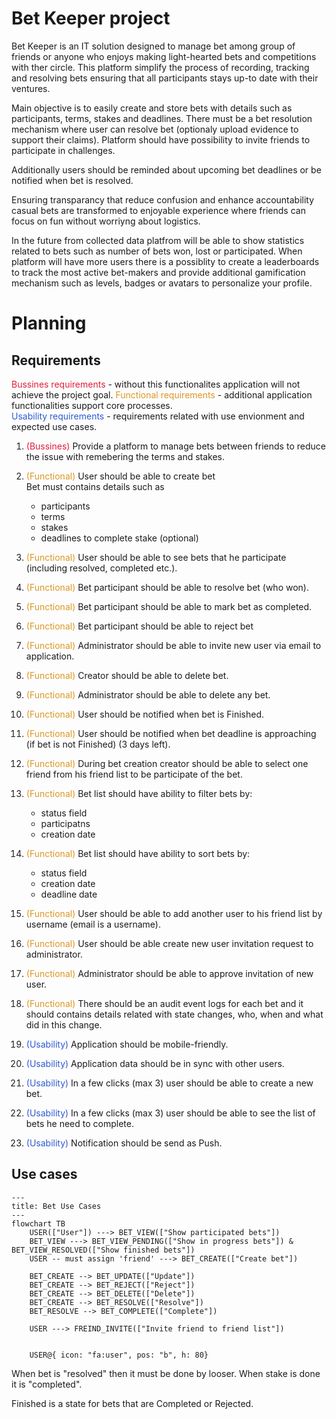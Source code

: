# Bet Keeper project

Bet Keeper is an IT solution designed to manage bet among group of friends or anyone who enjoys making light-hearted bets and competitions with ther circle. This platform simplify the process of recording, tracking and resolving bets ensuring that all participants stays up-to date with their ventures.

Main objective is to easily create and store bets with details such as participants, terms, stakes and deadlines. There must be a bet resolution mechanism where user can resolve bet (optionaly upload evidence to support their claims). Platform should have possibility to invite friends to participate in challenges.

Additionally users should be reminded about upcoming bet deadlines or be notified when bet is resolved. 

Ensuring transparancy that reduce confusion and enhance accountability casual bets are transformed to enjoyable experience where friends can focus on fun without worriyng about logistics. 

In the future from collected data platfrom will be able to show statistics related to bets such as number of bets won, lost or participated. When platform will have more users there is a possiblity to create a leaderboards to track the most active bet-makers and provide additional gamification mechanism such as levels, badges or avatars to personalize your profile.

# Planning

## Requirements

<span style="color: #E11E39">Bussines requirements</span> - without this functionalites application will not achieve the project goal. 
<span style="color: #DB9724">Functional requirements</span> - additional application functionalities support core processes.  
<span style="color: #2E5AD1">Usability requirements</span> - requirements related with use envionment and expected use cases.

1. <span style="color: #E11E39">(Bussines)</span> Provide a platform to manage bets between friends to reduce the issue with remebering the terms and stakes.
1. <span style="color: #DB9724">(Functional)</span> User should be able to create bet  
    Bet must contains details such as
    - participants
    - terms
    - stakes
    - deadlines to complete stake (optional)
2. <span style="color: #DB9724">(Functional)</span> User should be able to see bets that he participate (including resolved, completed etc.).
3. <span style="color: #DB9724">(Functional)</span> Bet participant should be able to resolve bet (who won).
4. <span style="color: #DB9724">(Functional)</span> Bet participant should be able to mark bet as completed.
6. <span style="color: #DB9724">(Functional)</span> Bet participant should be able to reject bet
6. <span style="color: #DB9724">(Functional)</span> Administrator should be able to invite new user via email to application.
6. <span style="color: #DB9724">(Functional)</span> Creator should be able to delete bet.
6. <span style="color: #DB9724">(Functional)</span> Administrator should be able to delete any bet.
4. <span style="color: #DB9724">(Functional)</span> User should be notified when bet is Finished.
5. <span style="color: #DB9724">(Functional)</span> User should be notified when bet deadline is approaching (if bet is not Finished) (3 days left).


7. <span style="color: #DB9724">(Functional)</span> During bet creation creator should be able to select one friend from his friend list to be participate of the bet. 
8. <span style="color: #DB9724">(Functional)</span> Bet list should have ability to filter bets by:
    - status field
    - participatns
    - creation date
8. <span style="color: #DB9724">(Functional)</span> Bet list should have ability to sort bets by:
    - status field
    - creation date
    - deadline date
8. <span style="color: #DB9724">(Functional)</span> User should be able to add another user to his friend list by username (email is a username).
9. <span style="color: #DB9724">(Functional)</span> User should be able create new user invitation request to administrator.
10. <span style="color: #DB9724">(Functional)</span> Administrator should be able to approve invitation of new user.
8. <span style="color: #DB9724">(Functional)</span> There should be an audit event logs for each bet and it should contains details related with state changes, who, when and what did in this change. 

11. <span style="color: #2E5AD1">(Usability)</span> Application should be mobile-friendly.
11. <span style="color: #2E5AD1">(Usability)</span> Application data should be in sync with other users.
12. <span style="color: #2E5AD1">(Usability)</span> In a few clicks (max 3) user should be able to create a new bet.
13. <span style="color: #2E5AD1">(Usability)</span> In a few clicks (max 3) user should be able to see the list of bets he need to complete.
5. <span style="color: #2E5AD1">(Usability)</span> Notification should be send as Push.

## Use cases

```mermaid
---
title: Bet Use Cases
---
flowchart TB
    USER(["User"]) ---> BET_VIEW(["Show participated bets"]) 
    BET_VIEW ---> BET_VIEW_PENDING(["Show in progress bets"]) & BET_VIEW_RESOLVED(["Show finished bets"])
    USER -- must assign 'friend' ---> BET_CREATE(["Create bet"])

    BET_CREATE --> BET_UPDATE(["Update"])
    BET_CREATE --> BET_REJECT(["Reject"])
    BET_CREATE --> BET_DELETE(["Delete"])
    BET_CREATE --> BET_RESOLVE(["Resolve"])
    BET_RESOLVE --> BET_COMPLETE(["Complete"])

    USER ---> FREIND_INVITE(["Invite friend to friend list"])
    

    USER@{ icon: "fa:user", pos: "b", h: 80}
```

When bet is "resolved" then it must be done by looser. When stake is done it is "completed". 

Finished is a state for bets that are Completed or Rejected.

